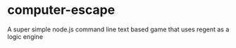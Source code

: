 # computer-escape
A super simple node.js command line text based game that uses regent as a logic engine
